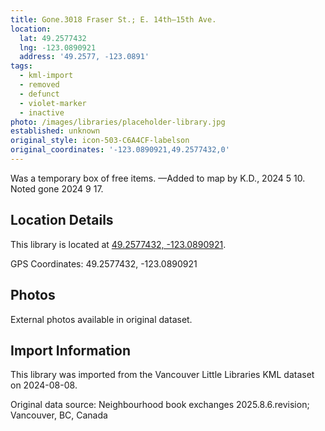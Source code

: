 ```yaml
---
title: Gone.3018 Fraser St.; E. 14th—15th Ave.
location:
  lat: 49.2577432
  lng: -123.0890921
  address: '49.2577, -123.0891'
tags:
  - kml-import
  - removed
  - defunct
  - violet-marker
  - inactive
photo: /images/libraries/placeholder-library.jpg
established: unknown
original_style: icon-503-C6A4CF-labelson
original_coordinates: '-123.0890921,49.2577432,0'
---
```

Was a temporary box of free items.
—Added to map by K.D., 2024 5 10.
Noted gone 2024 9 17.

## Location Details

This library is located at [49.2577432, -123.0890921](https://www.google.com/maps?q=49.2577432,-123.0890921).

GPS Coordinates: 49.2577432, -123.0890921

## Photos

External photos available in original dataset.

## Import Information

This library was imported from the Vancouver Little Libraries KML dataset on 2024-08-08.

Original data source: Neighbourhood book exchanges 2025.8.6.revision; Vancouver, BC, Canada
